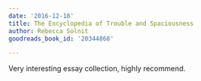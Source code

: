 ```yaml
---
date: '2016-12-18'
title: The Encyclopedia of Trouble and Spaciousness
author: Rebecca Solnit
goodreads_book_id: '20344868'

---
```

Very interesting essay collection, highly recommend.
